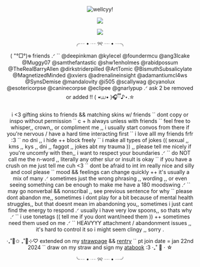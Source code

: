 <p align="center"><a target="_blank"><img src="https://github.com/user-attachments/assets/6b9164e5-76ec-4067-a252-4919255f90c3" alt="wellcyy!" title="yaoiiii drools .ᐟ credit to kuuwo ,, the artist .ᐟ"><p align="center">

<p align="center">
  <img src="https://komarev.com/ghpvc/?username=greenbeanX3-username&color=F2B2EB&style=plastic&label=(+˶°ㅁ°)!!+princeton-plainsboro+patients+──★+˙🍓+!!+++++++++++++++++&abreviated=true">
</p>
<p align="center">
<img src="https://spotify-github-profile.kittinanx.com/api/view?uid=31pnngp3kmup24inzw2c3le7ot5q&cover_image=true&theme=natemoo-re&show_offline=false&background_color=121212&interchange=true&bar_color=f070db&bar_color_cover=false)](https://github.com/kittinan/spotify-github-profile)">
</p>

<p align="center">╭┈ • ┈ ୨୧ ┈ • ┈╮<p align="center">
<p align="center"> (  "°□°)𖦹 friends .ᐟ `` @deepinkman @kylecel @foundermcu @ang3lcake @Muggy07 @samthefantastic @shw1enholmes @rabidpossum @TheRealBarryAllen @dirkstriderpilled @ArtTomic @BismuthSubsalicylate @MagnetizedMinded @xviers @adrenalineinsight @adamantiumcl4ws @SynsDemise @mandalovity @i505 @scaIlywag @cyanolux @esotericorpse @caninecorpse @eclipee @gnarlypup .ᐟ ask 2 be removed or added !! ( •⩊• )🎧ྀི♪⋆.✮ <p align="center">

<p align="center"> i <3 gifting skins to friends && matching skins w/ friends `` dont copy or inspo without permission `` c + h always unless with friends `` feel free to whisper,, crown,, or compliment me ,, i usually start convos from there if you're nervous / have a hard time interacting first `` i love alll my friends frfr :3 `` no dni ,, i hide ++ block freely `` i make all types of jokes (( sexual ,, kms ,, kys ,, dni ,, faggot ,, jokes abt my trauma )) ,, please tell me nicely if you're uncomfy with then,, i want to respect your boundaries .ᐟ `` do NOT call me the n-word ,, literally any other slur or insult is okay `` if you have a crush on me just tell me cuh <3 `` dont be afraid to int im really nice and silly and cool please `` mood && feelings can change quickly ++ it's usually a mix of many .ᐟ sometimes just the wrong phrasing ,, wording ,, or even seeing something can be enough to make me have a 180 moodswing .ᐟ `` may go nonverbal && nonscribal ,, see previous sentence for why `` please dont abandon me,, sometimes i dont play for a bit because of mental health struggles,, but that doesnt mean im abandoning you,, sometimes i just cant find the energy to respond .ᐟ usually i have very low spoons,, so thats why .ᐟ `` i use tonetags (( tell me if you dont want/need them )) ++ sometimes need them used on me .ᐟ `` HEAVYYY attachment / abandonment issues ,, it's hard to control it so i might seem clingy ,, sorry .<p align="center">

<p align="center"> ‧₊˚🌈✩ ₊˚🫧⊹♡ extended on my <a href="https://greenbeanx3.straw.page">strawpage</a> && <a href="https://rentry.co/greenbean">rentry</a> `` pt join date = jan 22nd 2024 `` draw on my straw and sign my <a href="https://greenbean.atabook.org">atabook</a> :3 ‧₊˚ 🍮 ⋅ ☆ <p align="center">
<p align="center">╰┈ • ┈ ୨୧ ┈ • ┈╯ <p align="center">

